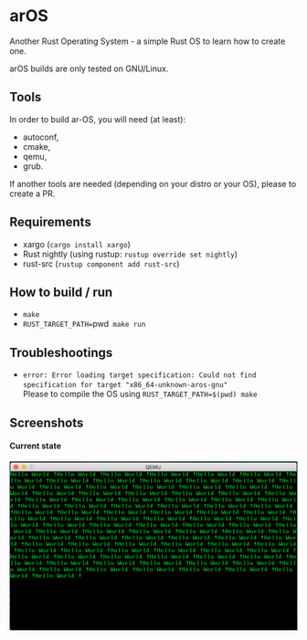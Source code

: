 # arOS
Another Rust Operating System - a simple Rust OS to learn how to create one.

arOS builds are only tested on GNU/Linux.

## Tools

In order to build ar-OS, you will need (at least):
* autoconf,
* cmake,
* qemu,
* grub.

If another tools are needed (depending on your distro or your OS), please to
create a PR.

## Requirements

*	xargo (`cargo install xargo`)
*	Rust nightly (using rustup: `rustup override set nightly`)
* rust-src (`rustup component add rust-src`)

## How to build / run

*   `make`
*   `RUST_TARGET_PATH=`pwd` make run`

## Troubleshootings

* `error: Error loading target specification: Could not find specification for
target "x86_64-unknown-aros-gnu"`  
  Please to compile the OS using `RUST_TARGET_PATH=$(pwd) make`

## Screenshots

#### Current state

![state 2][state_2]

[state_2]: img/current_state_2.png
